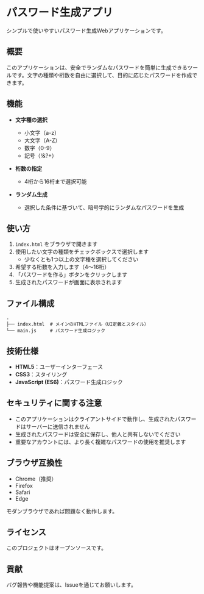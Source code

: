 # パスワード生成アプリ

シンプルで使いやすいパスワード生成Webアプリケーションです。

## 概要

このアプリケーションは、安全でランダムなパスワードを簡単に生成できるツールです。文字の種類や桁数を自由に選択して、目的に応じたパスワードを作成できます。

## 機能

- **文字種の選択**
  - 小文字（a-z）
  - 大文字（A-Z）
  - 数字（0-9）
  - 記号（!&?+）

- **桁数の指定**
  - 4桁から16桁まで選択可能

- **ランダム生成**
  - 選択した条件に基づいて、暗号学的にランダムなパスワードを生成

## 使い方

1. `index.html` をブラウザで開きます
2. 使用したい文字の種類をチェックボックスで選択します
   - 少なくとも1つ以上の文字種を選択してください
3. 希望する桁数を入力します（4〜16桁）
4. 「パスワードを作る」ボタンをクリックします
5. 生成されたパスワードが画面に表示されます

## ファイル構成

```
.
├── index.html  # メインのHTMLファイル（UI定義とスタイル）
└── main.js     # パスワード生成ロジック
```

## 技術仕様

- **HTML5**：ユーザーインターフェース
- **CSS3**：スタイリング
- **JavaScript (ES6)**：パスワード生成ロジック

## セキュリティに関する注意

- このアプリケーションはクライアントサイドで動作し、生成されたパスワードはサーバーに送信されません
- 生成されたパスワードは安全に保存し、他人と共有しないでください
- 重要なアカウントには、より長く複雑なパスワードの使用を推奨します

## ブラウザ互換性

- Chrome（推奨）
- Firefox
- Safari
- Edge

モダンブラウザであれば問題なく動作します。

## ライセンス

このプロジェクトはオープンソースです。

## 貢献

バグ報告や機能提案は、Issueを通じてお願いします。
